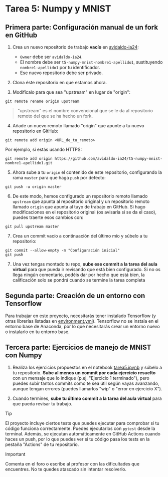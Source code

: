 # Tarea 5: Numpy y MNIST

## Primera parte: Configuración manual de un fork en GitHub

1. Crea un nuevo repositorio de trabajo **vacío** en [avidaldo-ia24](https://github.com/organizations/avidaldo-ia24/repositories/new):
    - `Owner` debe ser `avidaldo-ia24`.
    - El nombre debe ser `t5-numpy-mnist-nombre1-apellido1`, sustituyendo `nombre1-apellido1` por tu identificador. 
    - Ese nuevo repositorio debe ser privado.

2. Clona éste repositorio en que estamos ahora.

3. Modifícalo para que sea "upstream" en lugar de "origin":

`git remote rename origin upstream`

> "upstream" es el nombre convencional que se le da al repositorio remoto del que se ha hecho un fork.

4. Añade un nuevo remoto llamado "origin" que apunte a tu nuevo repositorio en GitHub:

`git remote add origin <URL_de_tu_remoto>`

Por ejemplo, si estás usando HTTPS:

`git remote add origin https://github.com/avidaldo-ia24/t5-numpy-mnist-nombre1-apellido1.git`

5. Ahora sube a tu `origin` el contenido de este repositorio, configurando la rama `master` para que haga `push` por defecto:

`git push -u origin master`

6. De este modo, hemos configurado un repositorio remoto llamado `upstream` que apunta al repositorio original y un repositorio remoto llamado `origin` que apunta al tuyo de trabajo en GitHub. Si hago modificaciones en el repositorio original (os avisaría si se da el caso), puedes traerte esos cambios con:

`git pull upstream master`

7. Crea un commit vacío a continuación del último mío y súbelo a tu repositorio:

```
git commit --allow-empty -m "Configuración inicial"
git push
```

7. Una vez tengas montado tu repo, **sube ese commit a la tarea del aula virtual** para que pueda ir revisando que está bien configurado. Si no os llega ningún comentario, podéis dar por hecho que está bien, la calificación solo se pondrá cuando se termine la tarea completa

## Segunda parte: Creación de un entorno con Tensorflow

Para trabajar en este proyecto, necesitarás tener instalado Tensorflow (y otras librerías listadas en [environment.yml](environment.yml)). Tensorflow no se instala en el entorno base de Anaconda, por lo que necesitarás crear un entorno nuevo o instalarlo en tu entorno base.

## Tercera parte: Ejercicios de manejo de MNIST con Numpy

1. Realiza los ejercicios propuestos en el notebook [tarea5.ipynb](tarea5.ipynb) y súbelo a tu repositorio. **Sube al menos un commit por cada ejercicio resuelto** con un mensaje que lo indique (p.ej. "Ejercicio 1 terminado"), pero puedes subir tantos commits como te sea útil según vayas avanzando, aunque tengan errores (puedes llamarlos "wip" o "error en ejercicio X").

2. Cuando termines, **sube tu último commit a la tarea del aula virtual** para que pueda revisar tu trabajo.

> [!TIP]
> El proyecto incluye ciertos tests que puedes ejecutar para comprobar si tu código funciona correctamente. Puedes ejecutarlos con `pytest` desde la terminal.
> Además, se ejecutan automáticamente en GitHub Actions cuando haces un push, por lo que puedes ver si tu código pasa los tests en la pestaña "Actions" de tu repositorio.

> [!IMPORTANT]  
> Comenta en el foro o escribe al profesor con las dificultades que encuentres. No te quedes atascado sin intentar resolverlo.


